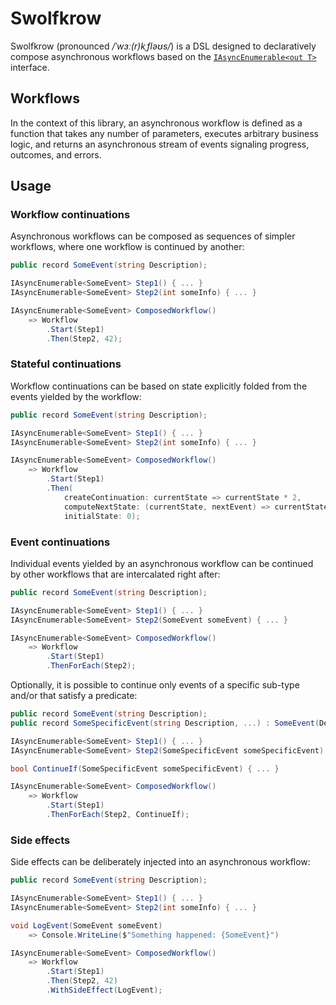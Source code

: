 # Swolfkrow

Swolfkrow (pronounced */ˈwɜː(r)kˌfləʊs/*) is a DSL designed to declaratively compose asynchronous workflows based on the [`IAsyncEnumerable<out T>`][system.collections.generic.iasyncenumerable] interface.

## Workflows

In the context of this library, an asynchronous workflow is defined as a function that takes any number of parameters, executes arbitrary business logic, and returns an asynchronous stream of events signaling progress, outcomes, and errors.

## Usage

### Workflow continuations

Asynchronous workflows can be composed as sequences of simpler workflows, where one workflow is continued by another:

```csharp
public record SomeEvent(string Description);

IAsyncEnumerable<SomeEvent> Step1() { ... }
IAsyncEnumerable<SomeEvent> Step2(int someInfo) { ... }

IAsyncEnumerable<SomeEvent> ComposedWorkflow()
    => Workflow
        .Start(Step1)
        .Then(Step2, 42);
```

### Stateful continuations

Workflow continuations can be based on state explicitly folded from the events yielded by the workflow:

```csharp
public record SomeEvent(string Description);

IAsyncEnumerable<SomeEvent> Step1() { ... }
IAsyncEnumerable<SomeEvent> Step2(int someInfo) { ... }

IAsyncEnumerable<SomeEvent> ComposedWorkflow()
    => Workflow
        .Start(Step1)
        .Then(
            createContinuation: currentState => currentState * 2,
            computeNextState: (currentState, nextEvent) => currentState + 1,
            initialState: 0);
```

### Event continuations

Individual events yielded by an asynchronous workflow can be continued by other workflows that are intercalated right after:

```csharp
public record SomeEvent(string Description);

IAsyncEnumerable<SomeEvent> Step1() { ... }
IAsyncEnumerable<SomeEvent> Step2(SomeEvent someEvent) { ... }

IAsyncEnumerable<SomeEvent> ComposedWorkflow()
    => Workflow
        .Start(Step1)
        .ThenForEach(Step2);
```

Optionally, it is possible to continue only events of a specific sub-type and/or that satisfy a predicate:

```csharp
public record SomeEvent(string Description);
public record SomeSpecificEvent(string Description, ...) : SomeEvent(Description);

IAsyncEnumerable<SomeEvent> Step1() { ... }
IAsyncEnumerable<SomeEvent> Step2(SomeSpecificEvent someSpecificEvent) { ... }

bool ContinueIf(SomeSpecificEvent someSpecificEvent) { ... }

IAsyncEnumerable<SomeEvent> ComposedWorkflow()
    => Workflow
        .Start(Step1)
        .ThenForEach(Step2, ContinueIf);
```

### Side effects

Side effects can be deliberately injected into an asynchronous workflow:

```csharp
public record SomeEvent(string Description);

IAsyncEnumerable<SomeEvent> Step1() { ... }
IAsyncEnumerable<SomeEvent> Step2(int someInfo) { ... }

void LogEvent(SomeEvent someEvent)
    => Console.WriteLine($"Something happened: {SomeEvent}")

IAsyncEnumerable<SomeEvent> ComposedWorkflow()
    => Workflow
        .Start(Step1)
        .Then(Step2, 42)
        .WithSideEffect(LogEvent);
```


[system.collections.generic.iasyncenumerable]: https://learn.microsoft.com/en-us/dotnet/api/system.collections.generic.iasyncenumerable-1